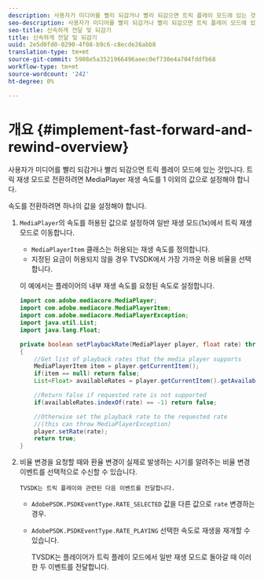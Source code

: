 ```yaml
---
description: 사용자가 미디어를 빨리 되감거나 빨리 되감으면 트릭 플레이 모드에 있는 것입니다. 트릭 재생 모드로 전환하려면 MediaPlayer 재생 속도를 1 이외의 값으로 설정해야 합니다.
seo-description: 사용자가 미디어를 빨리 되감거나 빨리 되감으면 트릭 플레이 모드에 있는 것입니다. 트릭 재생 모드로 전환하려면 MediaPlayer 재생 속도를 1 이외의 값으로 설정해야 합니다.
seo-title: 신속하게 전달 및 되감기
title: 신속하게 전달 및 되감기
uuid: 2e5d0fd0-0290-4f08-b9c6-c8ecde26abb8
translation-type: tm+mt
source-git-commit: 5908e5a3521966496aeec0ef730e4a704fddfb68
workflow-type: tm+mt
source-wordcount: '242'
ht-degree: 0%

---
```



# 개요 {#implement-fast-forward-and-rewind-overview}

사용자가 미디어를 빨리 되감거나 빨리 되감으면 트릭 플레이 모드에 있는 것입니다. 트릭 재생 모드로 전환하려면 MediaPlayer 재생 속도를 1 이외의 값으로 설정해야 합니다.

속도를 전환하려면 하나의 값을 설정해야 합니다.

1. `MediaPlayer`의 속도를 허용된 값으로 설정하여 일반 재생 모드(1x)에서 트릭 재생 모드로 이동합니다.

   * `MediaPlayerItem` 클래스는 허용되는 재생 속도를 정의합니다.
   * 지정된 요금이 허용되지 않을 경우 TVSDK에서 가장 가까운 허용 비율을 선택합니다.

   이 예에서는 플레이어의 내부 재생 속도를 요청된 속도로 설정합니다.

   ```java
   import com.adobe.mediacore.MediaPlayer; 
   import com.adobe.mediacore.MediaPlayerItem; 
   import com.adobe.mediacore.MediaPlayerException; 
   import java.util.List; 
   import java.lang.Float; 
   
   private boolean setPlaybackRate(MediaPlayer player, float rate) throws MediaPlayerException  
   { 
       //Get list of playback rates that the media player supports 
       MediaPlayerItem item = player.getCurrentItem(); 
       if(item == null) return false; 
       List<Float> availableRates = player.getCurrentItem().getAvailablePlaybackRates(); 
   
       //Return false if requested rate is not supported 
       if(availableRates.indexOf(rate) == -1) return false; 
   
       //Otherwise set the playback rate to the requested rate  
       //(this can throw MediaPlayerException) 
       player.setRate(rate); 
       return true; 
   }
   ```

1. 비율 변경을 요청할 때와 환율 변경이 실제로 발생하는 시기를 알려주는 비율 변경 이벤트를 선택적으로 수신할 수 있습니다.

       TVSDK는 트릭 플레이와 관련된 다음 이벤트를 전달합니다.
   
   * `AdobePSDK.PSDKEventType.RATE_SELECTED` 값을 다른 값으로  `rate` 변경하는 경우.

   * `AdobePSDK.PSDKEventType.RATE_PLAYING` 선택한 속도로 재생을 재개할 수 있습니다.

      TVSDK는 플레이어가 트릭 플레이 모드에서 일반 재생 모드로 돌아갈 때 이러한 두 이벤트를 전달합니다.

